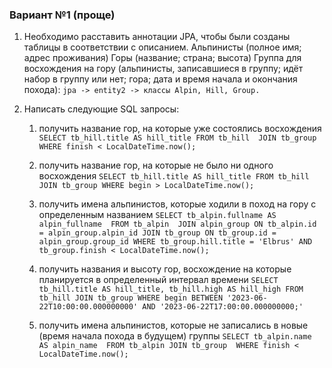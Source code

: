 ### Вариант №1 (проще)

1. Необходимо расставить аннотации JPA, чтобы были созданы таблицы в соответствии с описанием.
   Альпинисты (полное имя; адрес проживания)
   Горы (название; страна; высота)
   Группа для восхождения на гору (альпинисты, записавшиеся в группу; идёт набор в группу или нет; гора; дата и время
   начала и окончания похода):
   `jpa -> entity2 -> классы Alpin, Hill, Group.`
   
2. Написать следующие SQL запросы:
   1) получить название гор, на которые уже состоялись восхождения
   `SELECT tb_hill.title AS hill_title
   FROM tb_hill 
   JOIN tb_group
   WHERE finish < LocalDateTime.now();`
   2) получить название гор, на которые не было ни одного восхождения
   `SELECT tb_hill.title AS hill_title
   FROM tb_hill
   JOIN tb_group
   WHERE begin > LocalDateTime.now();`
   3) получить имена альпинистов, которые ходили в поход на гору с определенным названием
   `SELECT tb_alpin.fullname AS alpin_fullname 
   FROM tb_alpin 
   JOIN alpin_group
   ON tb_alpin.id = alpin_group.alpin_id
   JOIN tb_group
   ON tb_group.id = alpin_group.group_id
   WHERE tb_group.hill.title = 'Elbrus' AND tb_group.finish < LocalDateTime.now();`

   4) получить названия и высоту гор, восхождение на которые планируется в определенный интервал времени
   `SELECT tb_hill.title AS hill_title, tb_hill.high AS hill_high
   FROM tb_hill
   JOIN tb_group
   WHERE begin BETWEEN '2023-06-22T10:00:00.000000000' AND '2023-06-22T17:00:00.000000000;'`

   5) получить имена альпинистов, которые не записались в новые (время начала похода в будущем) группы
    `SELECT tb_alpin.name AS alpin_name 
   FROM tb_alpin
   JOIN tb_group 
   WHERE finish < LocalDateTime.now();`

